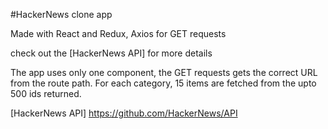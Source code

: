 #HackerNews clone app

Made with React and Redux, Axios for GET requests

check out the [HackerNews API] for more details

The app uses only one component, the GET requests gets the correct URL from the route path.
For each category, 15 items are fetched from the upto 500 ids returned.

[HackerNews API] https://github.com/HackerNews/API